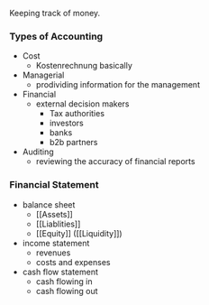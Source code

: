 Keeping track of money.
### Types of Accounting
- Cost 
	- Kostenrechnung basically
- Managerial
	- prodividing information for the management 
- Financial 
	- external decision makers
		- Tax authorities
		- investors
		- banks
		- b2b partners
- Auditing
	- reviewing the accuracy of financial reports

### Financial Statement
- balance sheet
	- [[Assets]]
	- [[Liablities]]
	- [[Equity]] ([[Liquidity]])
- income statement
	- revenues
	- costs and expenses
- cash flow statement
	- cash flowing in
	- cash flowing out
